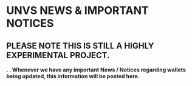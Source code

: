 UNVS NEWS & IMPORTANT NOTICES 
=============

<b>PLEASE NOTE THIS IS STILL A HIGHLY EXPERIMENTAL PROJECT. 
----------------
.
.
Whenever we have any important News / Notices regarding wallets being updated, this information will be posted here.
